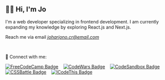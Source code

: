 ## 👋🏻 Hi, I'm Jo

I'm a web developer specializing in frontend development. I am currently expanding my knowledge by exploring React.js and Next.js.

Reach me via email _[joharjono.cr@email.com](mailto:joharjono.cr@email.com)_

<br/>

🔗 Connect with me:
<br/>

[![FreeCodeCamp Badge](https://img.shields.io/badge/FreeCodeCamp-0A0A23?style=for-the-badge&logo=freecodecamp&logoColor=white)](https://www.freecodecamp.org/fcc6528de24-19fc-4fac-8a9d-8c7fa2c8419c) &nbsp;&nbsp; [![CodeWars Badge](https://img.shields.io/badge/CodeWars-f05656?style=for-the-badge&logo=codewars&logoColor=white)](https://www.codewars.com/users/t17j1) &nbsp;&nbsp; [![CodeSandbox Badge](https://img.shields.io/badge/CodeSandbox-000000?style=for-the-badge&logo=codesandbox&logoColor=white)](https://codesandbox.io/u/joharjonocr) &nbsp;&nbsp; [![CSSBattle Badge](https://img.shields.io/badge/CSSBattle-FFD700?style=for-the-badge&logo=cssbattle&logoColor=black)](https://cssbattle.dev/player/joharjono) &nbsp;&nbsp; [![ICodeThis Badge](https://img.shields.io/badge/ICodeThis-804edd?style=for-the-badge&logo=code&logoColor=white)](https://icodethis.com/useradfa1e01)
